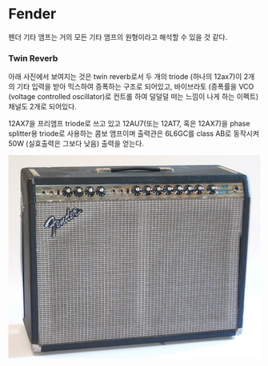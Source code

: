 # Fender

펜더 기타 앰프는 거의 모든 기타 앰프의 원형이라고 해석할 수 있을 것 같다.

### Twin Reverb

아래 사진에서 보여지는 것은 twin reverb로서 두 개의 triode (하나의 12ax7)이 2개의 기타 입력을 받아 믹스하여 증폭하는 구조로 되어있고, 바이브라토 (증폭률을 VCO (voltage controlled oscillator)로 컨트롤 하여 덜덜덜 떠는 느낌이 나게 하는 이펙트) 채널도 2개로 되어있다.

12AX7을 프리앰프 triode로 쓰고 있고 12AU7(또는 12AT7, 혹은 12AX7)을 phase splitter용 triode로 사용하는 콤보 앰프이며 출력관은 6L6GC를 class AB로 동작시켜 50W (실효출력은 그보다 낮음) 출력을 얻는다.

![Fender Twin Reverb](https://raw.githubusercontent.com/uberschall/test/master/real_world_guitar_amplifiers/1973_Twin_Reverb.jpg)
